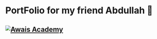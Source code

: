 # PortFolio for my friend Abdullah 🚀

## [![Awais Academy](https://img.shields.io/badge/link-000?style=for-the-badge&logo=ko-fi&logoColor=white)](https://ranaabdullah.netlify.app)


